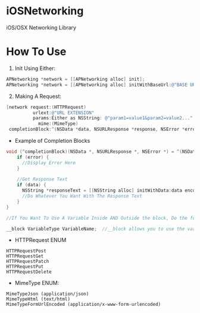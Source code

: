 # iOSNetworking
iOS/OSX Networking Library

# How To Use
1. Init Using Either:

```objective-c
APNetworking *network = [[APNetworking alloc] init];
APNetworking *network = [[APNetworking alloc] initWithBaseUrl:@"BASE URL"];
```

2. Making A Request:

```objective-c
[network request:(HTTPRequest)
          urlext:@"URL EXTENSION"
          params:Either as NSString: @"param1=value1&param2=value2..." or NSDictionary @{ "param1": "value1", "param2": "value2"... }
            mime:(MimeType)
 completionBlock:^(NSData *data, NSURLResponse *response, NSError *error) { ... }];
 ```

- Example of Completion Blocks

```objective-c
void (^completionBlock)(NSData *, NSURLResponse *, NSError *) = ^(NSData *data, NSURLResponse *response, NSError *error) {
    if (error) {
      //Display Error Here
    }
    
    //Get Response Text
    if (data) {
      NSString *responseText = [[NSString alloc] initWithData:data encoding:NSUTF8StringEncoding]; //Or use whatever encoding needed
      //Do Whatever You Want With The Response Text
    }
}

//If You Want To Use A Variable Inside AND Outside the block, Do the following

__block VariableType VariableName;  //__block allows you to use the variable inside and outside a block
```

- HTTPRequest ENUM
```
HTTPRequestPost
HTTPRequestGet
HTTPRequestPatch
HTTPRequestPut
HTTPRequestDelete
```
- MimeType ENUM:
```
MimeTypeJson (application/json)
MimeTypeHtml (text/html)
MimeTypeFormUrlEncoded (application/x-www-form-urlencoded)
```


